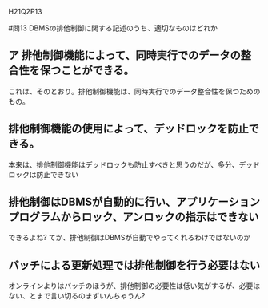 H21Q2P13

#問13 DBMSの排他制御に関する記述のうち、適切なものはどれか

## ア 排他制御機能によって、同時実行でのデータの整合性を保つことができる。

これは、そのとおり。排他制御機能は、同時実行でのデータ整合性を保つためのもの。

## 排他制御機能の使用によって、デッドロックを防止できる。

本来は、排他制御機能はデッドロックも防止すべきと思うのだが、多分、デッドロックは防止できない

## 排他制御はDBMSが自動的に行い、アプリケーションプログラムからロック、アンロックの指示はできない

できるよね? てか、排他制御はDBMSが自動でやってくれるわけではないのか

## バッチによる更新処理では排他制御を行う必要はない

オンラインよりはバッチのほうが、排他制御の必要性は低い気がするが、必要はない、とまで言い切るのまずいんちゃうん?
